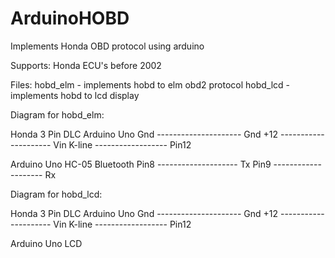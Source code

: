 ArduinoHOBD
===========

Implements Honda OBD protocol using arduino


Supports:
Honda ECU's before 2002


Files:
hobd_elm - implements hobd to elm obd2 protocol
hobd_lcd - implements hobd to lcd display


Diagram for hobd_elm:

Honda 3 Pin DLC           Arduino Uno
Gnd --------------------- Gnd
+12 --------------------- Vin
K-line ------------------ Pin12

Arduino Uno               HC-05 Bluetooth
Pin8 -------------------- Tx
Pin9 -------------------- Rx


Diagram for hobd_lcd:

Honda 3 Pin DLC           Arduino Uno
Gnd --------------------- Gnd
+12 --------------------- Vin
K-line ------------------ Pin12

Arduino Uno               LCD


